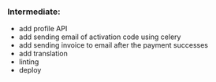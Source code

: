 ### Intermediate:

[//]: # (- customize orders page)
- add profile API
- add sending email of activation code using celery
- add sending invoice to email after the payment successes
- add translation
- linting
- deploy

